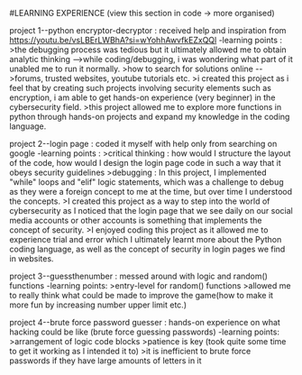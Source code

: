 #LEARNING EXPERIENCE (view this section in code -> more organised)

project 1--python encryptor-decryptor : received help and inspiration from https://youtu.be/vsLBErLWBhA?si=wYohhAwvfkEZxQQl
   -learning points :
         >the debugging process was tedious but it ultimately allowed me to obtain analytic thinking -->while coding/debugging, i was wondering what part of it unabled me to run it normally.
         >how to search for solutions online -->forums, trusted websites, youtube tutorials etc.
         >i created this project as i feel that by creating such projects involving security elements such as encryption, i am able to get hands-on experience (very beginner) in the cybersecurity field.
         >this project allowed me to explore more functions in python through hands-on projects and expand my knowledge in the coding language.
         
project 2--login page : coded it myself with help only from searching on google
 -learning points :
         >critical thinking : how would I structure the layout of the code, how would I design the login page code in such a way that it obeys security guidelines
         >debugging : In this project, I implemented "while" loops and "elif" logic statements, which was a challenge to debug as they were a foreign concept to me at the time, but over time I understood the concepts.
         >I created this project as a way to step into the world of cybersecurity as I noticed that the login page that we see daily on our social media accounts or other accounts is something that implements the 
          concept of security.
         >I enjoyed coding this project as it allowed me to experience trial and error which I ultimately learnt more about the Python coding language, as well as the concept of security in login pages we find in websites.
          
project 3--guessthenumber : messed around with logic and random() functions
-learning points:
         >entry-level for random() functions
         >allowed me to really think what could be made to improve the game(how to make it more fun by increasing number upper limit etc.)

project 4--brute force password guesser : hands-on experience on what hacking could be like (brute force guessing passwords)
-learning points:
         >arrangement of logic code blocks
         >patience is key (took quite some time to get it working as I intended it to)
         >it is inefficient to brute force passwords if they have large amounts of letters in it
